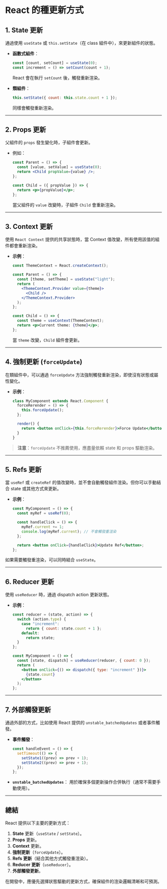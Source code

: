 # React 的種更新方式

## 1. **State 更新**
通過使用 `useState` 或 `this.setState`（在 class 組件中），來更新組件的狀態。

- **函數式組件**：
  ```jsx
  const [count, setCount] = useState(0);
  const increment = () => setCount(count + 1);
  ```
  React 會在執行 `setCount` 後，觸發重新渲染。

- **類組件**：
  ```jsx
  this.setState({ count: this.state.count + 1 });
  ```
  同樣會觸發重新渲染。

---

## 2. **Props 更新**
父組件的 `props` 發生變化時，子組件會更新。

- 例如：
  ```jsx
  const Parent = () => {
    const [value, setValue] = useState(0);
    return <Child propValue={value} />;
  };

  const Child = ({ propValue }) => {
    return <p>{propValue}</p>;
  };
  ```
  當父組件的 `value` 改變時，子組件 `Child` 會重新渲染。

---

## 3. **Context 更新**
使用 `React Context` 提供的共享狀態時，當 Context 值改變，所有使用該值的組件都會重新渲染。

- **示例**：
  ```jsx
  const ThemeContext = React.createContext();

  const Parent = () => {
    const [theme, setTheme] = useState("light");
    return (
      <ThemeContext.Provider value={theme}>
        <Child />
      </ThemeContext.Provider>
    );
  };

  const Child = () => {
    const theme = useContext(ThemeContext);
    return <p>Current theme: {theme}</p>;
  };
  ```
  當 `theme` 改變，`Child` 組件會更新。

---

## 4. **強制更新 (`forceUpdate`)**
在類組件中，可以通過 `forceUpdate` 方法強制觸發重新渲染，即使沒有狀態或屬性變化。

- **示例**：
  ```jsx
  class MyComponent extends React.Component {
    forceRerender = () => {
      this.forceUpdate();
    };

    render() {
      return <button onClick={this.forceRerender}>Force Update</button>;
    }
  }
  ```

> **注意**：`forceUpdate` 不推薦使用，應盡量依賴 state 和 props 驅動渲染。

---

## 5. **Refs 更新**
當 `useRef` 或 `createRef` 的值改變時，並不會自動觸發組件渲染。但你可以手動結合 state 或其他方式來更新。

- **示例**：
  ```jsx
  const MyComponent = () => {
    const myRef = useRef(0);

    const handleClick = () => {
      myRef.current += 1;
      console.log(myRef.current); // 不會觸發重渲染
    };

    return <button onClick={handleClick}>Update Ref</button>;
  };
  ```

如果需要觸發重渲染，可以同時結合 `useState`。

---

## 6. **Reducer 更新**
使用 `useReducer` 時，通過 dispatch action 更新狀態。

- **示例**：
  ```jsx
  const reducer = (state, action) => {
    switch (action.type) {
      case "increment":
        return { count: state.count + 1 };
      default:
        return state;
    }
  };

  const MyComponent = () => {
    const [state, dispatch] = useReducer(reducer, { count: 0 });
    return (
      <button onClick={() => dispatch({ type: "increment" })}>
        {state.count}
      </button>
    );
  };
  ```

---

## 7. **外部觸發更新**
通過外部的方式，比如使用 React 提供的 `unstable_batchedUpdates` 或者事件觸發。

- **事件觸發**：
  ```jsx
  const handleEvent = () => {
    setTimeout(() => {
      setState1((prev) => prev + 1);
      setState2((prev) => prev + 1);
    });
  };
  ```

- **`unstable_batchedUpdates`**：
  用於確保多個更新操作合併執行（通常不需要手動使用）。

---

## 總結
React 提供以下主要的更新方式：
1. **State** 更新（`useState` / `setState`）。
2. **Props** 更新。
3. **Context** 更新。
4. **強制更新**（`forceUpdate`）。
5. **Refs 更新**（結合其他方式觸發重渲染）。
6. **Reducer 更新**（`useReducer`）。
7. **外部觸發更新**。

在開發中，應優先選擇狀態驅動的更新方式，確保組件的渲染邏輯清晰和可預測。
